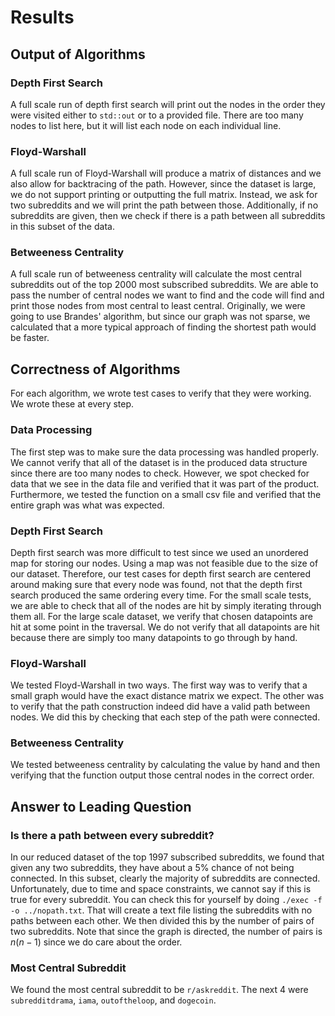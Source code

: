 # Results

## Output of Algorithms
### Depth First Search
A full scale run of depth first search will print out the nodes in the order they were visited either to `std::out` or to a provided file. There are too many nodes to list here, but it will list each node on each individual line. 

### Floyd-Warshall
A full scale run of Floyd-Warshall will produce a matrix of distances and we also allow for backtracing of the path. However, since the dataset is large, we do not support printing or outputting the full matrix. Instead, we ask for two subreddits and we will print the path between those. Additionally, if no subreddits are given, then we check if there is a path between all subreddits in this subset of the data. 

### Betweeness Centrality
A full scale run of betweeness centrality will calculate the most central subreddits out of the top 2000 most subscribed subreddits. We are able to pass the number of central nodes we want to find and the code will find and print those nodes from most central to least central. Originally, we were going to use Brandes' algorithm, but since our graph was not sparse, we calculated that a more typical approach of finding the shortest path would be faster. 

## Correctness of Algorithms
For each algorithm, we wrote test cases to verify that they were working. We wrote these at every step. 
### Data Processing
The first step was to make sure the data processing was handled properly. We cannot verify that all of the dataset is in the produced data structure since there are too many nodes to check. However, we spot checked for data that we see in the data file and verified that it was part of the product. Furthermore, we tested the function on a small csv file and verified that the entire graph was what was expected. 

### Depth First Search
Depth first search was more difficult to test since we used an unordered map for storing our nodes. Using a map was not feasible due to the size of our dataset. Therefore, our test cases for depth first search are centered around making sure that every node was found, not that the depth first search produced the same ordering every time. For the small scale tests, we are able to check that all of the nodes are hit by simply iterating through them all. For the large scale dataset, we verify that chosen datapoints are hit at some point in the traversal. We do not verify that all datapoints are hit because there are simply too many datapoints to go through by hand. 

### Floyd-Warshall
We tested Floyd-Warshall in two ways. The first way was to verify that a small graph would have the exact distance matrix we expect. The other was to verify that the path construction indeed did have a valid path between nodes. We did this by checking that each step of the path were connected. 

### Betweeness Centrality
We tested betweeness centrality by calculating the value by hand and then verifying that the function output those central nodes in the correct order.

## Answer to Leading Question
### Is there a path between every subreddit?
In our reduced dataset of the top 1997 subscribed subreddits, we found that given any two subreddits, they have about a 5% chance of not being connected. In this subset, clearly the majority of subreddits are connected. Unfortunately, due to time and space constraints, we cannot say if this is true for every subreddit. You can check this for yourself by doing `./exec -f -o ../nopath.txt`. That will create a text file listing the subreddits with no paths between each other. We then divided this by the number of pairs of two subreddits. Note that since the graph is directed, the number of pairs is $n(n-1)$ since we do care about the order. 

### Most Central Subreddit
We found the most central subreddit to be `r/askreddit`. The next 4 were `subredditdrama`, `iama`, `outoftheloop`, and `dogecoin`.  